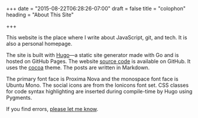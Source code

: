 +++
date = "2015-08-22T06:28:26-07:00"
draft = false
title = "colophon"
heading = "About This Site"

+++

This website is the place where I write about JavaScript, git, and tech. It is also a personal homepage.

The site is built with <a target="_blank" href="//gohugo.io">Hugo</a>—a static site generator made with Go and is hosted on GitHub Pages. The website <a target="_blank" href="//github.com/nishanths/nishanths.me">source code</a> is available on GitHub. It uses the <a target="_blank" href="//github.com/nishanths/cocoa-hugo-theme">cocoa</a> theme. The posts are written in Markdown.

The primary font face is Proxima Nova and the monospace font face is Ubuntu Mono. The social icons are from the Ionicons font set. CSS classes for code syntax highlighting are inserted during compile-time by Hugo using Pygments.

If you find errors, [please let me know](https://github.com/nishanths/nishanths.me/issues/new).
